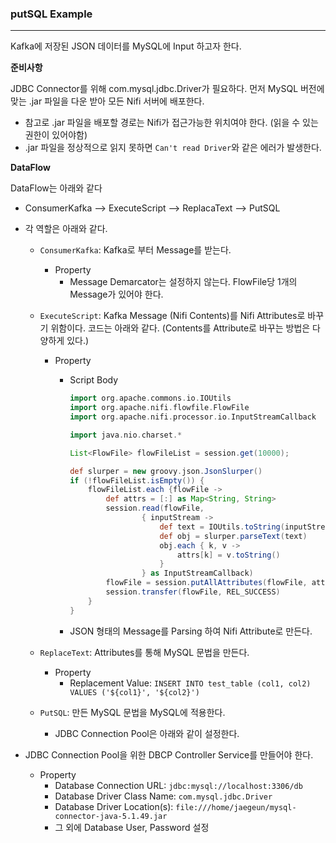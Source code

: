 ### putSQL Example

<hr>



Kafka에 저장된 JSON 데이터를 MySQL에 Input 하고자 한다.

**준비사항**

JDBC Connector를 위해 com.mysql.jdbc.Driver가 필요하다. 먼저 MySQL 버전에 맞는 .jar 파일을 다운 받아 모든 Nifi 서버에 배포한다.

- 참고로 .jar 파일을 배포할 경로는 Nifi가 접근가능한 위치여야 한다. (읽을 수 있는 권한이 있어야함)
- .jar 파일을 정상적으로 읽지 못하면 `Can't read Driver`와 같은 에러가 발생한다.



**DataFlow**

DataFlow는 아래와 같다

- ConsumerKafka --> ExecuteScript --> ReplacaText --> PutSQL

- 각 역할은 아래와 같다.

  - `ConsumerKafka`: Kafka로 부터 Message를 받는다.

    - Property
      - Message Demarcator는 설정하지 않는다. FlowFile당 1개의 Message가 있어야 한다.

  - `ExecuteScript`: Kafka Message (Nifi Contents)를 Nifi Attributes로 바꾸기 위함이다. 코드는 아래와 같다. (Contents를 Attribute로 바꾸는 방법은 다양하게 있다.)

    - Property

      - Script Body

        ```Groovy
        import org.apache.commons.io.IOUtils
        import org.apache.nifi.flowfile.FlowFile
        import org.apache.nifi.processor.io.InputStreamCallback
        
        import java.nio.charset.*
        
        List<FlowFile> flowFileList = session.get(10000);
        
        def slurper = new groovy.json.JsonSlurper()
        if (!flowFileList.isEmpty()) {
            flowFileList.each {flowFile ->
                def attrs = [:] as Map<String, String>
                session.read(flowFile,
                        { inputStream ->
                            def text = IOUtils.toString(inputStream, StandardCharsets.UTF_8)
                            def obj = slurper.parseText(text)
                            obj.each { k, v ->
                                attrs[k] = v.toString()
                            }
                        } as InputStreamCallback)
                flowFile = session.putAllAttributes(flowFile, attrs)
                session.transfer(flowFile, REL_SUCCESS)
            }
        }
        ```
        
      - JSON 형태의 Message를 Parsing 하여 Nifi Attribute로 만든다.

  - `ReplaceText`: Attributes를 통해 MySQL 문법을 만든다.

    - Property
      - Replacement Value: `INSERT INTO test_table (col1, col2) VALUES ('${col1}', '${col2}')`

  - `PutSQL`: 만든 MySQL 문법을 MySQL에 적용한다.

    - JDBC Connection Pool은 아래와 같이 설정한다.

- JDBC Connection Pool을 위한 DBCP Controller Service를 만들어야 한다.
  - Property
    - Database Connection URL: `jdbc:mysql://localhost:3306/db`
    - Database Driver Class Name: `com.mysql.jdbc.Driver`
    - Database Driver Location(s): `file:///home/jaegeun/mysql-connector-java-5.1.49.jar`
    - 그 외에 Database User, Password 설정

